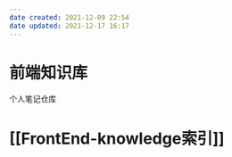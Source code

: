 ```yaml
---
date created: 2021-12-09 22:54
date updated: 2021-12-17 16:17
---
```


# 前端知识库

个人笔记仓库
# [[FrontEnd-knowledge索引]]
